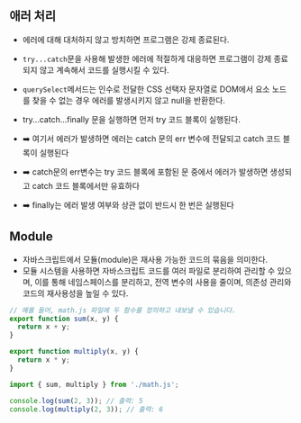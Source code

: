 ## 애러 처리
- 에러에 대해 대처하지 않고 방치하면 프로그램은 강제 종료된다.
- `try...catch`문을 사용해 발생한 에러에 적절하게 대응하면 프로그램이 강제 종료되지 않고 계속해서 코드를 실행시킬 수 있다.
- `querySelect`메서드는 인수로 전달한 CSS 선택자 문자열로 DOM에서 요소 노드를 찾을 수 없는 경우 에러를 발생시키지 않고 null을 반환한다.

- try...catch...finally 문을 실행하면 먼저 try 코드 블록이 실행된다.
- ➡️ 여기서 에러가 발생하면 에러는 catch 문의 err 변수에 전달되고 catch 코드 블록이 실행된다
- ➡️ catch문의 err변수는 try 코드 블록에 포함된 문 중에서 에러가 발생하면 생성되고 catch 코드 블록에서만 유효하다
- ➡️ finally는 에러 발생 여부와 상관 없이 반드시 한 번은 실행된다

## Module 
- 자바스크립트에서 모듈(module)은 재사용 가능한 코드의 묶음을 의미한다. 
- 모듈 시스템을 사용하면 자바스크립트 코드를 여러 파일로 분리하여 관리할 수 있으며, 이를 통해 네임스페이스를 분리하고, 전역 변수의 사용을 줄이며, 의존성 관리와 코드의 재사용성을 높일 수 있다.

```js
// 예를 들어, math.js 파일에 두 함수를 정의하고 내보낼 수 있습니다.
export function sum(x, y) {
  return x + y;
}

export function multiply(x, y) {
  return x * y;
}

import { sum, multiply } from './math.js';

console.log(sum(2, 3)); // 출력: 5
console.log(multiply(2, 3)); // 출력: 6

```